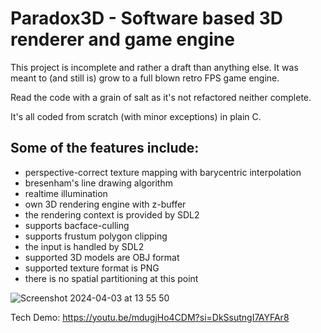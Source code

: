 # Paradox3D - Software based 3D renderer and game engine

This project is incomplete and rather a draft than anything else.
It was meant to (and still is) grow to a full blown retro FPS game engine.

Read the code with a grain of salt as it's not refactored neither complete.

It's all coded from scratch (with minor exceptions) in plain C.

## Some of the features include:

- perspective-correct texture mapping with barycentric interpolation
- bresenham's line drawing algorithm
- realtime illumination
- own 3D rendering engine with z-buffer
- the rendering context is provided by SDL2
- supports bacface-culling
- supports frustum polygon clipping
- the input is handled by SDL2
- supported 3D models are OBJ format
- supported texture format is PNG
- there is no spatial partitioning at this point

![Screenshot 2024-04-03 at 13 55 50](https://github.com/jeuxdemains/Paradox3D-software/assets/7083803/4303b5d9-aa2e-4e8c-b52e-2fcf36ccc89c)

Tech Demo:
https://youtu.be/mdugjHo4CDM?si=DkSsutngI7AYFAr8
